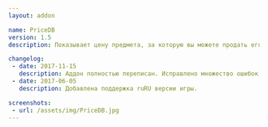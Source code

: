 ```yaml
---
layout: addon

name: PriceDB
version: 1.5
description: Показывает цену предмета, за которую вы можете продать его торговцу. При зажатом Shift показывает стоимость покупки и стоимость продажи данного предмета за штуку и за текущую стопку.

changelog:
 - date: 2017-11-15
   description: Аддон полностью переписан. Исправлено множество ошибок. Работа аддона не зависит от языка клиента и сервера.
 - date: 2017-06-05
   description: Добавлена поддержка ruRU версии игры.

screenshots:
 - url: /assets/img/PriceDB.jpg
---
```

